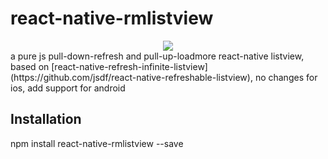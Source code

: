 # react-native-rmlistview
<div style="text-align: center">
<img src="http://7xl3t1.com1.z0.glb.clouddn.com/refreshing.gif" style="display:inline"/>
</div>
a pure js pull-down-refresh and pull-up-loadmore react-native listview, based on [react-native-refresh-infinite-listview](https://github.com/jsdf/react-native-refreshable-listview), no changes for ios, add support for android

## Installation
npm install react-native-rmlistview --save
